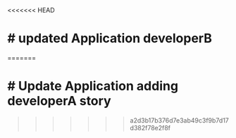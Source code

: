 <<<<<<< HEAD
# \# updated Application developerB
=======
# \# Update Application adding developerA story
>>>>>>> a2d3b17b376d7e3ab49c3f9b7d17d382f78e2f8f

